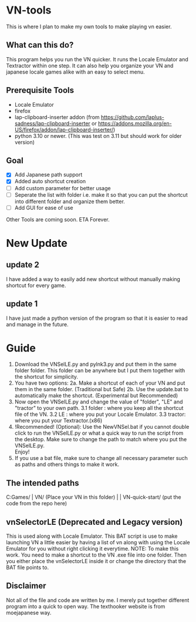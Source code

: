 # VN-tools

This is where I plan to make my own tools to make playing vn easier.

## What can this do?
This program helps you run the VN quicker. It runs the Locale Emulator and Textractor within one step. It can also help you organize your VN and japanese locale games alike with an easy to select menu.

## Prerequisite Tools
- Locale Emulator
- firefox
- lap-clipboard-inserter addon (from https://github.com/laplus-sadness/lap-clipboard-inserter or https://addons.mozilla.org/en-US/firefox/addon/lap-clipboard-inserter/)
- python 3.10 or newer. (This was test on 3.11 but should work for older version)

## Goal
- [x] Add Japanese path support
- [x] Added auto shortcut creation
- [ ] Add custom parameter for better usage
- [ ] Seperate the list with folder i.e. make it so that you can put the shortcut into different folder and organize them better.
- [ ] Add GUI for ease of use

Other Tools are coming soon. ETA Forever.

# New Update
## update 2
I have added a way to easily add new shortcut without manually making shortcut for every game.
## update 1
I have just made a python version of the program so that it is easier to read and manage in the future.


# Guide

1. Download the VNSelLE.py and pylnk3.py and put them in the same folder folder. This folder can be anywhere but I put them together with the shortcut for simplicity.
2. You have two options:
2a. Make a shortcut of each of your VN and put them in the same folder. (Traditional but Safe)
2b. Use the update.bat to automatically make the shortcut. (Experimental but Recommended) 
3. Now open the VNSelLE.py and change the value of "folder", "LE" and "tractor" to your own path.
  3.1 folder : where you keep all the shortcut file of the VN.
  3.2 LE     : where you put your Locale Emulator.
  3.3 tractor: where you put your Textractor.(x86)
5. !Recommended! (Optional): Use the NewVNSel.bat if you cannot double click to run the VNSelLE.py or what a quick way to run the script from the desktop. Make sure to change the path to match where you put the VNSelLE.py.  
 Enjoy!
6. If you use a bat file, make sure to change all necessary parameter such as paths and others things to make it work.

## The intended paths
C:Games/
| VN/ (Place your VN in this folder)
| | VN-quick-start/ (put the code from the repo here)


## vnSelectorLE (Deprecated and Legacy version)
This is used along with Locale Emulator. This BAT script is use to make launching VN a little easier by having a list of vn along with using the Locale Emulator for you without right clicking it everytime.
NOTE: To make this work. You need to make a shortcut to the VN .exe file into one folder. Then you either place the vnSelectorLE inside it or change the directory that the BAT file points to.

## Disclaimer
Not all of the file and code are written by me. I merely put together different program into a quick to open way. The texthooker website is from moejapanese way.
